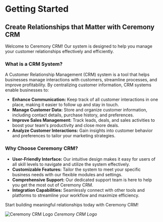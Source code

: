 # Getting Started

## Create Relationships that Matter with Ceremony CRM

Welcome to Ceremony CRM! Our system is designed to help you manage your customer relationships effectively and efficiently.

### What is a CRM System?

A Customer Relationship Management (CRM) system is a tool that helps businesses manage interactions with customers, streamline processes, and improve profitability. By centralizing customer information, CRM systems enable businesses to:

- **Enhance Communication:** Keep track of all customer interactions in one place, making it easier to follow up and stay in touch.
- **Manage Customer Data:** Store and organize customer information, including contact details, purchase history, and preferences.
- **Improve Sales Management:** Track leads, deals, and sales activities to boost your team's productivity and close more deals.
- **Analyze Customer Interactions:** Gain insights into customer behavior and preferences to tailor your marketing strategies.

### Why Choose Ceremony CRM?

- **User-Friendly Interface:** Our intuitive design makes it easy for users of all skill levels to navigate and utilize the system effectively.
- **Customizable Features:** Tailor the system to meet your specific business needs with our flexible modules and settings.
- **Comprehensive Support:** Our dedicated support team is here to help you get the most out of Ceremony CRM.
- **Integration Capabilities:** Seamlessly connect with other tools and platforms to streamline your workflow and maximize efficiency.

Start building meaningful relationships today with Ceremony CRM!

![Ceremony CRM Logo](./assets/images/Ceremony_logo.png)
*Ceremony CRM Logo*
